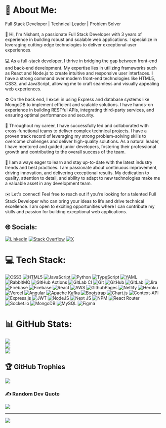 # 💫 About Me:
Full Stack Developer | Technical Leader | Problem Solver<br><br>👋 Hi, I'm Nishant, a passionate Full Stack Developer with 3 years of experience in building robust and scalable web applications. I specialize in leveraging cutting-edge technologies to deliver exceptional user experiences.<br><br>💻 As a full-stack developer, I thrive in bridging the gap between front-end and back-end development. My expertise lies in utilizing frameworks such as React and Node.js to create intuitive and responsive user interfaces. I have a strong command over modern front-end technologies like HTML5, CSS3, and JavaScript, allowing me to craft seamless and visually appealing web experiences.<br><br>⚙️ On the back end, I excel in using Express and database systems like MongoDB to implement efficient and scalable solutions. I have hands-on experience in building RESTful APIs, integrating third-party services, and ensuring optimal performance and security.<br><br>🚀 Throughout my career, I have successfully led and collaborated with cross-functional teams to deliver complex technical projects. I have a proven track record of leveraging my strong problem-solving skills to overcome challenges and deliver high-quality solutions. As a natural leader, I have mentored and guided junior developers, fostering their professional growth and contributing to the overall success of the team.<br><br>🌟 I am always eager to learn and stay up-to-date with the latest industry trends and best practices. I am passionate about continuous improvement, driving innovation, and delivering exceptional results. My dedication to quality, attention to detail, and ability to adapt to new technologies make me a valuable asset in any development team.<br><br>✉️ Let's connect! Feel free to reach out if you're looking for a talented Full Stack Developer who can bring your ideas to life and drive technical excellence. I am open to exciting opportunities where I can contribute my skills and passion for building exceptional web applications.


## 🌐 Socials:
[![LinkedIn](https://img.shields.io/badge/LinkedIn-%230077B5.svg?logo=linkedin&logoColor=white)](https://linkedin.com/in/thenishantksingh) [![Stack Overflow](https://img.shields.io/badge/-Stackoverflow-FE7A16?logo=stack-overflow&logoColor=white)](https://stackoverflow.com/users/15988237) [![X](https://img.shields.io/badge/X-black.svg?logo=X&logoColor=white)](https://x.com/the_nishant_sgh) 

# 💻 Tech Stack:
![CSS3](https://img.shields.io/badge/css3-%231572B6.svg?style=for-the-badge&logo=css3&logoColor=white) ![HTML5](https://img.shields.io/badge/html5-%23E34F26.svg?style=for-the-badge&logo=html5&logoColor=white) ![JavaScript](https://img.shields.io/badge/javascript-%23323330.svg?style=for-the-badge&logo=javascript&logoColor=%23F7DF1E) ![Python](https://img.shields.io/badge/python-3670A0?style=for-the-badge&logo=python&logoColor=ffdd54) ![TypeScript](https://img.shields.io/badge/typescript-%23007ACC.svg?style=for-the-badge&logo=typescript&logoColor=white) ![YAML](https://img.shields.io/badge/yaml-%23ffffff.svg?style=for-the-badge&logo=yaml&logoColor=151515) ![RabbitMQ](https://img.shields.io/badge/rabbitmq-FF6600?style=for-the-badge&logo=rabbitmq&logoColor=white) ![GitHub Actions](https://img.shields.io/badge/github%20actions-%232671E5.svg?style=for-the-badge&logo=githubactions&logoColor=white) ![GitLab CI](https://img.shields.io/badge/gitlab%20CI-%23181717.svg?style=for-the-badge&logo=gitlab&logoColor=white) ![Git](https://img.shields.io/badge/git-%23F05033.svg?style=for-the-badge&logo=git&logoColor=white) ![GitHub](https://img.shields.io/badge/github-%23121011.svg?style=for-the-badge&logo=github&logoColor=white) ![GitLab](https://img.shields.io/badge/gitlab-%23181717.svg?style=for-the-badge&logo=gitlab&logoColor=white) ![Jira](https://img.shields.io/badge/jira-%230A0FFF.svg?style=for-the-badge&logo=jira&logoColor=white) ![Firebase](https://img.shields.io/badge/firebase-%23039BE5.svg?style=for-the-badge&logo=firebase) ![Firebase](https://img.shields.io/badge/firebase-a08021?style=for-the-badge&logo=firebase&logoColor=ffcd34) ![React](https://img.shields.io/badge/react-%2320232a.svg?style=for-the-badge&logo=react&logoColor=%2361DAFB) ![AWS](https://img.shields.io/badge/AWS-%23FF9900.svg?style=for-the-badge&logo=amazon-aws&logoColor=white) ![GithubPages](https://img.shields.io/badge/github%20pages-121013?style=for-the-badge&logo=github&logoColor=white) ![Netlify](https://img.shields.io/badge/netlify-%23000000.svg?style=for-the-badge&logo=netlify&logoColor=#00C7B7) ![Heroku](https://img.shields.io/badge/heroku-%23430098.svg?style=for-the-badge&logo=heroku&logoColor=white) ![Vercel](https://img.shields.io/badge/vercel-%23000000.svg?style=for-the-badge&logo=vercel&logoColor=white) ![Angular](https://img.shields.io/badge/angular-%23DD0031.svg?style=for-the-badge&logo=angular&logoColor=white) ![Apache Kafka](https://img.shields.io/badge/Apache%20Kafka-000?style=for-the-badge&logo=apachekafka) ![Bootstrap](https://img.shields.io/badge/bootstrap-%238511FA.svg?style=for-the-badge&logo=bootstrap&logoColor=white) ![Chart.js](https://img.shields.io/badge/chart.js-F5788D.svg?style=for-the-badge&logo=chart.js&logoColor=white) ![Context-API](https://img.shields.io/badge/Context--Api-000000?style=for-the-badge&logo=react) ![Express.js](https://img.shields.io/badge/express.js-%23404d59.svg?style=for-the-badge&logo=express&logoColor=%2361DAFB) ![JWT](https://img.shields.io/badge/JWT-black?style=for-the-badge&logo=JSON%20web%20tokens) ![NodeJS](https://img.shields.io/badge/node.js-6DA55F?style=for-the-badge&logo=node.js&logoColor=white) ![Next JS](https://img.shields.io/badge/Next-black?style=for-the-badge&logo=next.js&logoColor=white) ![NPM](https://img.shields.io/badge/NPM-%23CB3837.svg?style=for-the-badge&logo=npm&logoColor=white) ![React Router](https://img.shields.io/badge/React_Router-CA4245?style=for-the-badge&logo=react-router&logoColor=white) ![Socket.io](https://img.shields.io/badge/Socket.io-black?style=for-the-badge&logo=socket.io&badgeColor=010101) ![MongoDB](https://img.shields.io/badge/MongoDB-%234ea94b.svg?style=for-the-badge&logo=mongodb&logoColor=white) ![MySQL](https://img.shields.io/badge/mysql-4479A1.svg?style=for-the-badge&logo=mysql&logoColor=white) ![Figma](https://img.shields.io/badge/figma-%23F24E1E.svg?style=for-the-badge&logo=figma&logoColor=white)
# 📊 GitHub Stats:
![](https://github-readme-stats.vercel.app/api?username=the-nishant-singh&theme=dark&hide_border=false&include_all_commits=true&count_private=false)<br/>
![](https://github-readme-streak-stats.herokuapp.com/?user=the-nishant-singh&theme=dark&hide_border=false)<br/>
![](https://github-readme-stats.vercel.app/api/top-langs/?username=the-nishant-singh&theme=dark&hide_border=false&include_all_commits=true&count_private=false&layout=compact)

## 🏆 GitHub Trophies
![](https://github-profile-trophy.vercel.app/?username=the-nishant-singh&theme=radical&no-frame=false&no-bg=true&margin-w=4)

### ✍️ Random Dev Quote
![](https://quotes-github-readme.vercel.app/api?type=horizontal&theme=radical)

---
[![](https://visitcount.itsvg.in/api?id=the-nishant-singh&icon=0&color=0)](https://visitcount.itsvg.in)

<!-- Proudly created with GPRM ( https://gprm.itsvg.in ) -->
